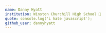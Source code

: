 ```yaml
---
name: Danny Hyatt
institution: Winston Churchill High School 🚩
quote: console.log('i hate javascript');
github_user: dannyhyatt
---
```


